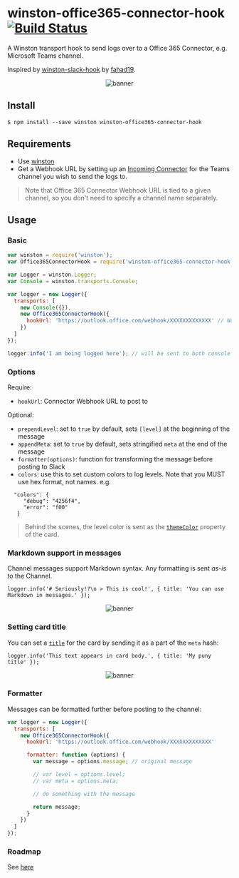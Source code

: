 # winston-office365-connector-hook [![Build Status](https://travis-ci.org/SukantGujar/winston-office365-connector-hook.svg?branch=master)](https://travis-ci.org/SukantGujar/winston-office365-connector-hook)
A Winston transport hook to send logs over to a Office 365 Connector, e.g. Microsoft Teams channel.

Inspired by [winston-slack-hook](https://github.com/fahad19/winston-slack-hook) by [fahad19](https://github.com/fahad19).

<p align="center">
  <image src='docs/banner.png?raw=true' alt='banner' />
</p>

## Install

```
$ npm install --save winston winston-office365-connector-hook
```

## Requirements

* Use [winston](https://github.com/winstonjs/winston)
* Get a Webhook URL by setting up an [Incoming Connector](https://msdn.microsoft.com/en-us/microsoft-teams/connectors) for the Teams channel you wish to send the logs to. 

> Note that Office 365 Connector Webhook URL is tied to a given channel, so you don't need to specify a channel name separately.

## Usage

### Basic

```js
var winston = require('winston');
var Office365ConnectorHook = require('winston-office365-connector-hook');

var Logger = winston.Logger;
var Console = winston.transports.Console;

var logger = new Logger({
  transports: [
    new Console({}),
    new Office365ConnectorHook({
      hookUrl: 'https://outlook.office.com/webhook/XXXXXXXXXXXXX' // No need for a channel name
    })
  ]
});

logger.info('I am being logged here'); // will be sent to both console and Teams channel
```

### Options

Require:

* `hookUrl`: Connector Webhook URL to post to

Optional:

* `prependLevel`: set to `true` by default, sets `[level]` at the beginning of the message
* `appendMeta`: set to `true` by default, sets stringified `meta` at the end of the message
* `formatter(options)`: function for transforming the message before posting to Slack
* `colors`: use this to set custom colors to log levels. Note that you MUST use hex format, not names.
  e.g.
```
  "colors": {
     "debug": "4256f4",
     "error": "f00"
   }
```
> Behind the scenes, the level color is sent as the [`themeColor`](https://dev.outlook.com/Connectors/Reference#color) property of the card.

### Markdown support in messages

Channel messages support Markdown syntax. Any formatting is sent *as-is* to the Channel.

    logger.info('# Seriously!?\n > This is cool!', { title: 'You can use Markdown in messages.' });

<p align="center">
  <image src='docs/markdownexample.png?raw=true' alt='banner' />
</p>

### Setting card title

You can set a [`title`](https://dev.outlook.com/Connectors/Reference#title) for the card by sending it as a part of the `meta` hash:

    logger.info('This text appears in card body.', { title: 'My puny title' });

<p align="center">
  <image src='docs/titleexample.png?raw=true' alt='banner' />
</p>

### Formatter

Messages can be formatted further before posting to the channel:

```js
var logger = new Logger({
  transports: [
    new Office365ConnectorHook({
      hookUrl: 'https://outlook.office.com/webhook/XXXXXXXXXXXXX'

      formatter: function (options) {
        var message = options.message; // original message

        // var level = options.level;
        // var meta = options.meta;

        // do something with the message

        return message;
      }
    })
  ]
});
```
### Roadmap
See [here](ROADMAP.md)
